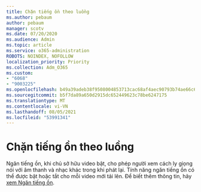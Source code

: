 ```yaml
---
title: Chặn tiếng ồn theo luồng
ms.author: pebaum
author: pebaum
manager: scotv
ms.date: 07/20/2020
ms.audience: Admin
ms.topic: article
ms.service: o365-administration
ROBOTS: NOINDEX, NOFOLLOW
localization_priority: Priority
ms.collection: Adm_O365
ms.custom:
- "6068"
- "9003225"
ms.openlocfilehash: b49a39adeb38f9508004853713cac68af4aec90793b74ae66c603ad6fb62c994
ms.sourcegitcommit: b5f7da89a650d2915dc652449623c78be6247175
ms.translationtype: MT
ms.contentlocale: vi-VN
ms.lasthandoff: 08/05/2021
ms.locfileid: "53991341"
---
```

# <a name="stream-noise-suppression"></a>Chặn tiếng ồn theo luồng

Ngăn tiếng ồn, khi chủ sở hữu video bật, cho phép người xem cách ly giọng nói với âm thanh và nhạc khác trong khi phát lại. Tính năng ngăn tiếng ồn có thể được bật hoặc tắt cho mỗi video mới tải lên. Để biết thêm thông tin, hãy [xem Ngăn tiếng ồn](https://docs.microsoft.com/stream/noise-suppression).